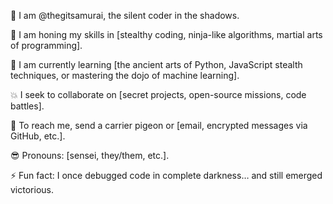 🥷 I am @thegitsamurai, the silent coder in the shadows.

👀 I am honing my skills in [stealthy coding, ninja-like algorithms, martial arts of programming].

🌱 I am currently learning [the ancient arts of Python, JavaScript stealth techniques, or mastering the dojo of machine learning].

💥 I seek to collaborate on [secret projects, open-source missions, code battles].

📜 To reach me, send a carrier pigeon or [email, encrypted messages via GitHub, etc.].

😎 Pronouns: [sensei, they/them, etc.].

⚡ Fun fact: I once debugged code in complete darkness… and still emerged victorious.
